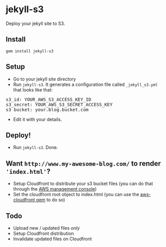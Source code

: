 # jekyll-s3

Deploy your jekyll site to S3.

## Install

    gem install jekyll-s3

## Setup

  * Go to your jekyll site directory
  * Run `jekyll-s3`. It generates a configuration file called `_jekyll_s3.yml` that looks like that:
<pre>
s3_id: YOUR_AWS_S3_ACCESS_KEY_ID
s3_secret: YOUR_AWS_S3_SECRET_ACCESS_KEY
s3_bucket: your.blog.bucket.com
</pre>

  * Edit it with your details.

## Deploy!

  * Run `jekyll-s3`. Done.

## Want `http://www.my-awesome-blog.com/` to render `'index.html'`?
  
  * Setup Cloudfront to distribute your s3 bucket files (you can do that
    through the [AWS management console](https://console.aws.amazon.com/s3/home))
  * Set the cloudfront root object to index.html (you can use the
    [aws-cloudfront gem](https://github.com/iltempo/aws-cloudfront) to do so)

## Todo

  * Upload new / updated files *only*
  * Setup Cloudfront distribution
  * Invalidate updated files on Cloudfront


  
